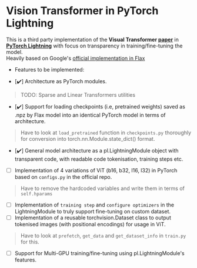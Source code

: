 # Vision Transformer in PyTorch Lightning
This is a third party implementation of the **Visual Transformer [paper](https://arxiv.org/pdf/2010.11929.pdf)** in 
**[PyTorch Lightning](https://www.pytorchlightning.ai)** with focus on transparency in training/fine-tuning the model.  
Heavily based on Google's [official implementation in Flax](https://github.com/google-research/vision_transformer)

* Features to be implemented:
- [:heavy_check_mark:] Architecture as PyTorch modules.
> TODO: Sparse and Linear Transformers utilities
- [:heavy_check_mark:] Support for loading checkpoints (i.e, pretrained weights) saved as .npz by Flax model into an identical PyTorch model in terms of architecture.
> Have to look at `load_pretrained` function in `checkpoints.py` thoroughly for conversion into torch.nn.Module.state_dict() format.
- [:heavy_check_mark:] General model architecture as a pl.LightningModule object with transparent code, with readable code tokenisation, training steps etc.   
- [ ] Implementation of 4 variations of ViT (b16, b32, l16, l32) in PyTorch based on `configs.py` in the official repo.
> Have to remove the hardcoded variables and write them in terms of `self.hparams`
- [ ] Implementation of `training step` and `configure optimizers` in the LightningModule to truly support fine-tuning on custom dataset.
- [ ] Implementation of a reusable torchvision.Dataset class to output tokenised images (with positional encodings) for usage in ViT.
> Have to look at `prefetch`, `get_data` and `get_dataset_info` in `train.py` for this.
- [ ] Support for Multi-GPU training/fine-tuning using pl.LightningModule's features.

